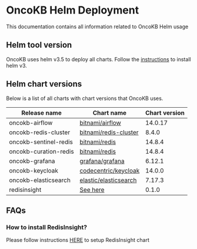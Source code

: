 # OncoKB Helm Deployment

This documentation contains all information related to OncoKB Helm usage

## Helm tool version

OncoKB uses helm v3.5 to deploy all charts. Follow the [instructions](https://helm.sh/docs/intro/install/) to install helm v3.

## Helm chart versions

Below is a list of all charts with chart versions that OncoKB uses.

| Release name          | Chart name                               | Chart version |
| --------------------- | ---------------------------------------- | ------------- |
| oncokb-airflow        | [bitnami/airflow]                        | 14.0.17       |
| oncokb-redis-cluster  | [bitnami/redis-cluster]                  | 8.4.0         |
| oncokb-sentinel-redis | [bitnami/redis]                          | 14.8.4        |
| oncokb-curation-redis | [bitnami/redis]                          | 14.8.4        |
| oncokb-grafana        | [grafana/grafana]                        | 6.12.1        |
| oncokb-keycloak       | [codecentric/keycloak]                   | 14.0.0        |
| oncokb-elasticsearch  | [elastic/elasticsearch]                  | 7.17.3        |
| redisinsight          | [See here](#how-to-install-redisinsight) | 0.1.0         |

## FAQs

### How to install RedisInsight?

Please follow instructions [HERE](https://developer.redis.com/explore/redisinsight/usinghelm/#getting-started) to setup RedisInsight chart


[bitnami/airflow]: https://github.com/bitnami/charts/tree/main/bitnami/airflow
[bitnami/redis-cluster]: https://github.com/bitnami/charts/tree/main/bitnami/redis-cluster
[bitnami/redis]: https://github.com/bitnami/charts/tree/main/bitnami/redis
[grafana/grafana]: https://github.com/grafana/helm-charts/tree/main/charts/grafana
[oncokb/keycloak]: https://github.com/oncokb/oncokb-helm-charts/tree/main/charts/keycloak
[oncokb/elasticsearch]: https://github.com/oncokb/oncokb-helm-charts/tree/main/charts/keycloak
[codecentric/keycloak]: https://github.com/codecentric/helm-charts/tree/master/charts/keycloak
[elastic/elasticsearch]: https://github.com/codecentric/helm-charts/tree/master/charts/elasticsearch
